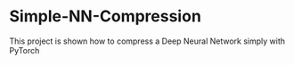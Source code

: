 # Simple-NN-Compression
This project is shown how to compress a Deep Neural Network simply with PyTorch
